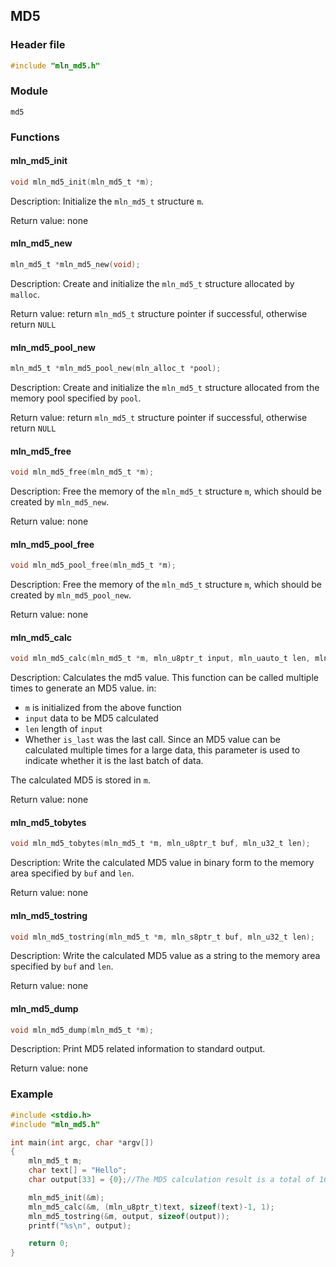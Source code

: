 ## MD5



### Header file

```c
#include "mln_md5.h"
```



### Module

`md5`



### Functions



#### mln_md5_init

```c
void mln_md5_init(mln_md5_t *m);
```

Description: Initialize the `mln_md5_t` structure `m`.

Return value: none



#### mln_md5_new

```c
mln_md5_t *mln_md5_new(void);
```

Description: Create and initialize the `mln_md5_t` structure allocated by `malloc`.

Return value: return `mln_md5_t` structure pointer if successful, otherwise return `NULL`



#### mln_md5_pool_new

```c
mln_md5_t *mln_md5_pool_new(mln_alloc_t *pool);
```

Description: Create and initialize the `mln_md5_t` structure allocated from the memory pool specified by `pool`.

Return value: return `mln_md5_t` structure pointer if successful, otherwise return `NULL`



#### mln_md5_free

```c
void mln_md5_free(mln_md5_t *m);
```

Description: Free the memory of the `mln_md5_t` structure `m`, which should be created by `mln_md5_new`.

Return value: none



#### mln_md5_pool_free

```c
void mln_md5_pool_free(mln_md5_t *m);
```

Description: Free the memory of the `mln_md5_t` structure `m`, which should be created by `mln_md5_pool_new`.

Return value: none



#### mln_md5_calc

```c
void mln_md5_calc(mln_md5_t *m, mln_u8ptr_t input, mln_uauto_t len, mln_u32_t is_last);
```

Description: Calculates the md5 value. This function can be called multiple times to generate an MD5 value. in:

- `m` is initialized from the above function
- `input` data to be MD5 calculated
- `len` length of `input`
- Whether `is_last` was the last call. Since an MD5 value can be calculated multiple times for a large data, this parameter is used to indicate whether it is the last batch of data.

The calculated MD5 is stored in `m`.

Return value: none



#### mln_md5_tobytes

```c
void mln_md5_tobytes(mln_md5_t *m, mln_u8ptr_t buf, mln_u32_t len);
```

Description: Write the calculated MD5 value in binary form to the memory area specified by `buf` and `len`.

Return value: none



#### mln_md5_tostring

```c
void mln_md5_tostring(mln_md5_t *m, mln_s8ptr_t buf, mln_u32_t len);
```

Description: Write the calculated MD5 value as a string to the memory area specified by `buf` and `len`.

Return value: none



#### mln_md5_dump

```c
void mln_md5_dump(mln_md5_t *m);
```

Description: Print MD5 related information to standard output.

Return value: none



### Example

```c
#include <stdio.h>
#include "mln_md5.h"

int main(int argc, char *argv[])
{
    mln_md5_t m;
    char text[] = "Hello";
    char output[33] = {0};//The MD5 calculation result is a total of 16 bytes, and the string output is twice as binary, so it is 32 bytes, and one more byte is used for \0

    mln_md5_init(&m);
    mln_md5_calc(&m, (mln_u8ptr_t)text, sizeof(text)-1, 1);
    mln_md5_tostring(&m, output, sizeof(output));
    printf("%s\n", output);

    return 0;
}
```

